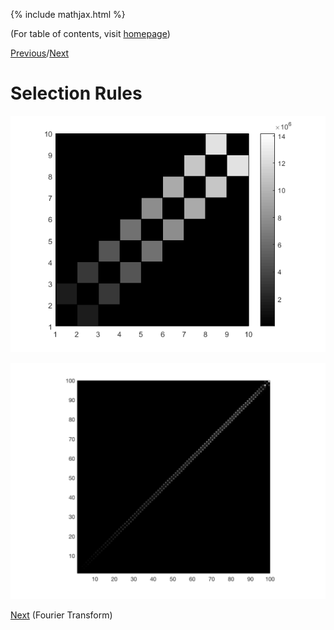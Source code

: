 {% include mathjax.html %}

(For table of contents, visit [homepage](/README.md))

[Previous](/HO.md)/[Next](/fourier_transform.md)

# Selection Rules

![HO_prob](/HO.prob_10.png)

![morse_prob](/morse_pot.png)

[Next](/fourier_transform.md) (Fourier Transform)
